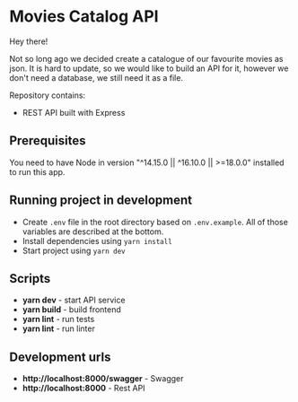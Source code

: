 # Movies Catalog API

Hey there!

Not so long ago we decided create a catalogue of our favourite movies as json. It is hard to update, so we would like to build an API for it, however we don't need a database, we still need it as a file.

Repository contains:

- REST API built with Express

## Prerequisites

You need to have Node in version "^14.15.0 || ^16.10.0 || >=18.0.0" installed to run this app.

## Running project in development

- Create `.env` file in the root directory based on `.env.example`. All of those variables are described at the bottom.
- Install dependencies using `yarn install`
- Start project using `yarn dev`

## Scripts

- **yarn dev** - start API service
- **yarn build** - build frontend
- **yarn lint** - run tests
- **yarn lint** - run linter

## Development urls

- **http://localhost:8000/swagger** - Swagger
- **http://localhost:8000** - Rest API
